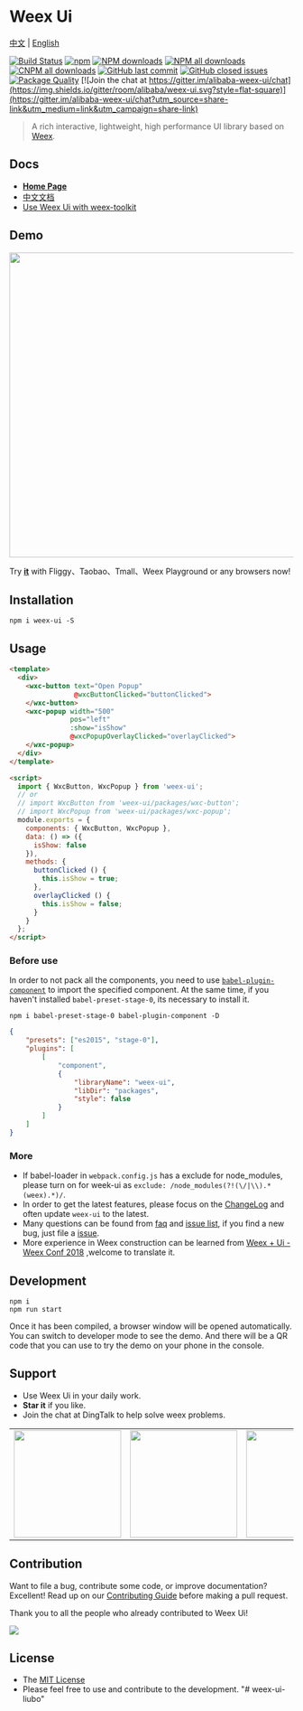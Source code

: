 # Weex Ui
[中文](README_cn.md) | [English](README.md)

[![Build Status](https://img.shields.io/travis/alibaba/weex-ui.svg?style=flat-square)](https://travis-ci.org/alibaba/weex-ui)
[![npm](https://img.shields.io/npm/v/weex-ui.svg?maxAge=3600&style=flat-square)](https://www.npmjs.com/package/weex-ui?_blank)
[![NPM downloads](https://img.shields.io/npm/dm/weex-ui.svg?style=flat-square)](https://npmjs.org/package/weex-ui)
[![NPM all downloads](https://img.shields.io/npm/dt/weex-ui.svg?style=flat-square)](https://npmjs.org/package/weex-ui)
[![CNPM all downloads](http://npm.taobao.org/badge/d/weex-ui.svg?style=flat-square)](https://npm.taobao.org/package/weex-ui)
[![GitHub last commit](https://img.shields.io/github/last-commit/alibaba/weex-ui.svg?style=flat-square)](https://github.com/alibaba/weex-ui/commits/dev)
[![GitHub closed issues](https://img.shields.io/github/issues-closed/alibaba/weex-ui.svg?style=flat-square)](https://github.com/alibaba/weex-ui/issues?utf8=%E2%9C%93&q=)
[![Package Quality](http://npm.packagequality.com/shield/weex-ui.svg?style=flat-square)](http://packagequality.com/#?package=weex-ui)
[![Join the chat at https://gitter.im/alibaba-weex-ui/chat](https://img.shields.io/gitter/room/alibaba/weex-ui.svg?style=flat-square)](https://gitter.im/alibaba-weex-ui/chat?utm_source=share-link&utm_medium=link&utm_campaign=share-link)

> A rich interactive, lightweight, high performance UI library based on [Weex](https://github.com/apache/incubator-weex).

## Docs

* [**Home Page**](https://alibaba.github.io/weex-ui/)
* [中文文档](https://alibaba.github.io/weex-ui/#/cn/)
* [Use Weex Ui with weex-toolkit](https://alibaba.github.io/weex-ui/#/docs/with-weex-toolkit)

## Demo

<img src="https://img.alicdn.com/tfs/TB1O2ulhgoQMeJjy0FoXXcShVXa-1282-986.jpg" width=540/>

Try [**it**](https://h5.m.taobao.com/trip/weex-ui/index.html?_wx_tpl=https%3A%2F%2Fh5.m.taobao.com%2Ftrip%2Fweex-ui%2Fdemo%2Findex.native-min.js) with Fliggy、Taobao、Tmall、Weex Playground or any browsers now!

## Installation

```shell
npm i weex-ui -S
```

## Usage

```html
<template>
  <div>
    <wxc-button text="Open Popup"
                @wxcButtonClicked="buttonClicked">
    </wxc-button>
    <wxc-popup width="500"
               pos="left"
               :show="isShow"
               @wxcPopupOverlayClicked="overlayClicked">
    </wxc-popup>
  </div>
</template>

<script>
  import { WxcButton, WxcPopup } from 'weex-ui';
  // or
  // import WxcButton from 'weex-ui/packages/wxc-button';
  // import WxcPopup from 'weex-ui/packages/wxc-popup';
  module.exports = {
    components: { WxcButton, WxcPopup },
    data: () => ({
      isShow: false
    }),
    methods: {
      buttonClicked () {
        this.isShow = true;
      },
      overlayClicked () {
        this.isShow = false;
      }
    }
  };
</script>
```

### Before use

In order to not pack all the components, you need to use [`babel-plugin-component`](https://www.npmjs.com/package/babel-plugin-component) to import the specified component.
At the same time, if you haven't installed `babel-preset-stage-0`, its necessary to install it.

```shell
npm i babel-preset-stage-0 babel-plugin-component -D
```

```json
{
    "presets": ["es2015", "stage-0"],
    "plugins": [
        [
            "component",
            {
                "libraryName": "weex-ui",
                "libDir": "packages",
                "style": false
            }
        ]
    ]
}
```

### More

* If babel-loader in `webpack.config.js` has a exclude for node_modules, please turn on for week-ui as `exclude: /node_modules(?!(\/|\\).*(weex).*)/`.
* In order to get the latest features, please focus on the [ChangeLog](https://github.com/alibaba/weex-ui/releases) and often update `weex-ui` to the latest.
* Many questions can be found from [faq](https://alibaba.github.io/weex-ui/#/faq) and [issue list](https://github.com/alibaba/weex-ui/issues?utf8=%E2%9C%93&q=), if you find a new bug, just file a [issue](https://github.com/alibaba/weex-ui/issues/new).
* More experience in Weex construction can be learned from [Weex + Ui - Weex Conf 2018](https://alibaba.github.io/weex-ui/#/docs/weex-ui-weex-conf-2018) ,welcome to translate it.

## Development

```shell
npm i
npm run start
```

Once it has been compiled, a browser window will be opened automatically. You can switch to developer mode to see the demo. And there will be a QR code that you can use to try the demo on your phone in the console.

## Support

* Use Weex Ui in your daily work.
* **Star it** if you like.
* Join the chat at DingTalk to help solve weex problems.

 <table><tr><td><img src="https://img.alicdn.com/tfs/TB15.yALAvoK1RjSZFDXXXY3pXa-750-990.png" width="190"></td><td><img  src="https://img.alicdn.com/tfs/TB1tpS2LxnaK1RjSZFtXXbC2VXa-606-799.png" width="190"></td><td><img src="https://img.alicdn.com/tfs/TB1lf1CLCzqK1RjSZFpXXakSXXa-1125-1485.png" width="190"></td></tr></table>


## Contribution
Want to file a bug, contribute some code, or improve documentation? Excellent! Read up on our [Contributing Guide](https://github.com/alibaba/weex-ui/blob/master/CONTRIBUTING.md) before making a pull request.

Thank you to all the people who already contributed to Weex Ui!

<a href="https://github.com/alibaba/weex-ui/graphs/contributors"><img src="https://opencollective.com/weex-ui/contributors.svg"/></a>

## License

* The [MIT License](http://opensource.org/licenses/MIT)
* Please feel free to use and contribute to the development.
"# weex-ui-liubo" 
